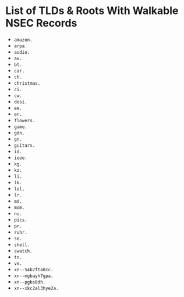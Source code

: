 # List of TLDs & Roots With Walkable NSEC Records

* `amazon.`
* `arpa.`
* `audio.`
* `ax.`
* `bt.`
* `car.`
* `ch.`
* `christmas.`
* `ci.`
* `cw.`
* `desi.`
* `ee.`
* `er.`
* `flowers.`
* `game.`
* `gdn.`
* `gn.`
* `guitars.`
* `id.`
* `ieee.`
* `kg.`
* `kz.`
* `li.`
* `lk.`
* `lol.`
* `lr.`
* `md.`
* `mom.`
* `nu.`
* `pics.`
* `pr.`
* `ruhr.`
* `se.`
* `shell.`
* `swatch.`
* `tn.`
* `ve.`
* `xn--54b7fta0cc.`
* `xn--mgbayh7gpa.`
* `xn--pgbs0dh.`
* `xn--xkc2al3hye2a.`
